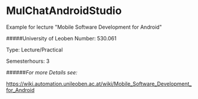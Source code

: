 # MulChatAndroidStudio

Example for lecture "Mobile Software Development for Android"

#####University of Leoben
Number:	        530.061

Type:           Lecture/Practical

Semesterhours:	3



######*For more Details see:*

https://wiki.automation.unileoben.ac.at/wiki/Mobile_Software_Development_for_Android
